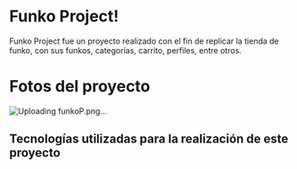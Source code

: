 # Funko Project!

Funko Project fue un proyecto realizado con el fin de replicar la tienda de funko, con sus funkos, categorías, carrito, perfiles, entre otros.

# Fotos del proyecto

![Uploading funkoP.png…]()


## Tecnologías utilizadas para la realización de este proyecto
